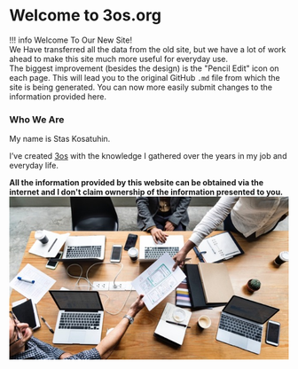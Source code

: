 # Welcome to 3os.org

!!! info
    Welcome To Our New Site!  
    We Have transferred all the data from the old site, but we have a lot of work ahead to make this site much more useful for everyday use.  
    The biggest improvement (besides the design) is the "Pencil Edit" icon on each page. This will lead you to the original GitHub `.md` file from which the site is being generated.
    You can now more easily submit changes to the information provided here.

### Who We Are

My name is Stas Kosatuhin.

I’ve created [3os](https://3os.org) with the knowledge I gathered over the years in my job and everyday life.


**All the information provided by this website can be obtained via the internet and I don't claim ownership of the information presented to you.**  
![](images/desk.jpg)



